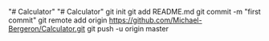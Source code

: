 "# Calculator" 
"# Calculator"  git init git add README.md git commit -m "first commit" git remote add origin https://github.com/Michael-Bergeron/Calculator.git git push -u origin master
